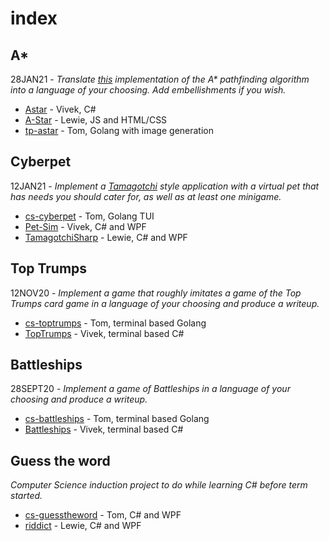 # index

## A*

28JAN21 - *Translate [this](https://medium.com/@nicholas.w.swift/easy-a-star-pathfinding-7e6689c7f7b2) implementation of the A\* pathfinding algorithm into a language of your choosing. Add embellishments if you wish.*

* [Astar](https://github.com/CSCoursework/Astar) - Vivek, C#
* [A-Star](https://github.com/CSCoursework/A-Star) - Lewie, JS and HTML/CSS
* [tp-astar](https://github.com/CSCoursework/tp-astar) - Tom, Golang with image generation

## Cyberpet

12JAN21 - *Implement a [Tamagotchi](https://en.wikipedia.org/wiki/Tamagotchi) style application with a virtual pet that has needs you should cater for, as well as at least one minigame.*

* [cs-cyberpet](https://github.com/CSCoursework/cs-cyberpet) - Tom, Golang TUI
* [Pet-Sim](https://github.com/CSCoursework/Pet-Sim) - Vivek, C# and WPF
* [TamagotchiSharp](https://github.com/CSCoursework/TamagotchiSharp) - Lewie, C# and WPF

## Top Trumps

12NOV20 - *Implement a game that roughly imitates a game of the Top Trumps card game in a language of your choosing and produce a writeup.*

* [cs-toptrumps](https://github.com/CSCoursework/cs-toptrumps) - Tom, terminal based Golang
* [TopTrumps](https://github.com/CSCoursework/TopTrumps) - Vivek, terminal based C#

## Battleships

28SEPT20 - *Implement a game of Battleships in a language of your choosing and produce a writeup.*

* [cs-battleships](https://github.com/CSCoursework/cs-battleships) - Tom, terminal based Golang
* [Battleships](https://github.com/CSCoursework/Battleships) - Vivek, terminal based C#

## Guess the word

*Computer Science induction project to do while learning C# before term started.*

* [cs-guesstheword](https://github.com/CSCoursework/cs-guesstheword) - Tom, C# and WPF
* [riddict](https://github.com/CSCoursework/riddict) - Lewie, C# and WPF

